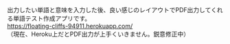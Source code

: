 出力したい単語と意味を入力した後、良い感じのレイアウトでPDF出力してくれる単語テスト作成アプリです。  
https://floating-cliffs-94911.herokuapp.com/  
（現在、Heroku上だとPDF出力が上手くいきません。鋭意修正中）
